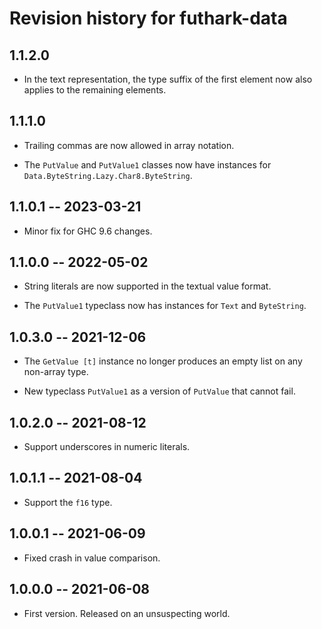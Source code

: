 # Revision history for futhark-data

## 1.1.2.0

* In the text representation, the type suffix of the first element now also
  applies to the remaining elements.

## 1.1.1.0

* Trailing commas are now allowed in array notation.

* The `PutValue` and `PutValue1` classes now have instances for
  `Data.ByteString.Lazy.Char8.ByteString`.

## 1.1.0.1 -- 2023-03-21

* Minor fix for GHC 9.6 changes.

## 1.1.0.0 -- 2022-05-02

* String literals are now supported in the textual value format.

* The `PutValue1` typeclass now has instances for `Text` and `ByteString`.

## 1.0.3.0 -- 2021-12-06

* The `GetValue [t]` instance no longer produces an empty list on any
  non-array type.

* New typeclass `PutValue1` as a version of `PutValue` that cannot
  fail.

## 1.0.2.0 -- 2021-08-12

* Support underscores in numeric literals.

## 1.0.1.1 -- 2021-08-04

* Support the `f16` type.

## 1.0.0.1 -- 2021-06-09

* Fixed crash in value comparison.

## 1.0.0.0 -- 2021-06-08

* First version. Released on an unsuspecting world.
